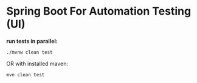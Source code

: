 # Spring Boot For Automation Testing (UI)

**run tests in parallel:**

`./mvnw clean test`

OR with installed maven:

`mvn clean test`